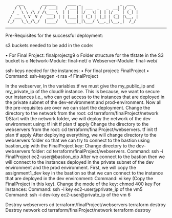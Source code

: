          ___        ______     ____ _                 _  ___  
        / \ \      / / ___|   / ___| | ___  _   _  __| |/ _ \ 
       / _ \ \ /\ / /\___ \  | |   | |/ _ \| | | |/ _` | (_) |
      / ___ \ V  V /  ___) | | |___| | (_) | |_| | (_| |\__, |
     /_/   \_\_/\_/  |____/   \____|_|\___/ \__,_|\__,_|  /_/ 
 ----------------------------------------------------------------- 


Pre-Requisites for the successful deployment:

s3 buckets needed to be add in the code:

•	For Final Project: finalprojectg9
o	Folder structure for the tfstate in the S3 bucket is
o	Network-Module: final-net/
o	Webserver-Module: final-web/

ssh-keys needed for the instances:
•	For final project: FinalProject
•	Command: ssh-keygen -t rsa -f FinalProject


In the webserver, In the variables.tf we must give the my_public_ip and my_private_ip of the cloud9 instance. This is because, we want to secure our instances i.e., who can get access to the instances that are deployed in the private subnet of the dev-environment and prod-environment.
Now all the pre-requisites are over we can start the deployment.
Change the directory to the network from the root: cd terraform/finalProject/network 
1)Start with the network folder, we will deploy the network of the dev environment using:
tf init
tf plan
tf apply
Change the directory to the webservers from the root: cd terraform/finalProject/webservers. 
tf init
tf plan
tf apply
After deploying everything, we will change directory to the webservers folder so that we can try to connect to the bastion using bastion_eip with the FinalProject key:
Change directory to the dev-webservers folder: cd terraform/finalProject/webservers. 
Command: ssh -i FinalProject ec2-user@bastion_eip
After we connect to the bastion then we will connect to the instances deployed in the private subnet of the dev environment and the prod environment.
First, we will copy the assignment1_dev key in the bastion so that we can connect to the instance that are deployed in the dev environment: Command: vi key (Copy the FinalProject in this key).
Change the mode of the key: chmod 400 key
For  Instances:
Command: ssh -i key ec2-user@private_ip of the vm5 
Command: ssh -i dev-key ec2-user@private_ip of the vm 6

Destroy webservers cd terraform/finalProject/webservers
terraform destroy
Destroy network  cd terraform/finalProject/network
terraform destroy
